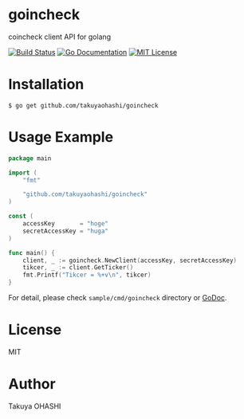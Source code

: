 # goincheck
coincheck client API for golang

[![Build Status](https://travis-ci.org/takuyaohashi/goincheck.svg?branch=master)](https://travis-ci.org/takuyaohashi/goincheck)
[![Go Documentation](http://img.shields.io/badge/go-documentation-blue.svg?style=flat-square)][godocs]
[![MIT License](http://img.shields.io/badge/license-MIT-blue.svg?style=flat-square)][license]

[license]: https://github.com/takuyaohashi/goincheck/blob/master/LICENSE
[godocs]: http://godoc.org/github.com/takuyaohashi/goincheck

# Installation

```
$ go get github.com/takuyaohashi/goincheck
```

# Usage Example
```go
package main

import (
    "fmt"

    "github.com/takuyaohashi/goincheck"
)

const (
    accessKey       = "hoge"
    secretAccessKey = "huga"
)

func main() {
    client, _ := goincheck.NewClient(accessKey, secretAccessKey)
    tikcer, _ := client.GetTicker()
    fmt.Printf("Tikcer = %+v\n", tikcer)
}
```

For detail, please check ``sample/cmd/goincheck`` directory or [GoDoc](http://godoc.org/github.com/takuyaohashi/goincheck).

# License
MIT
# Author
Takuya OHASHI
